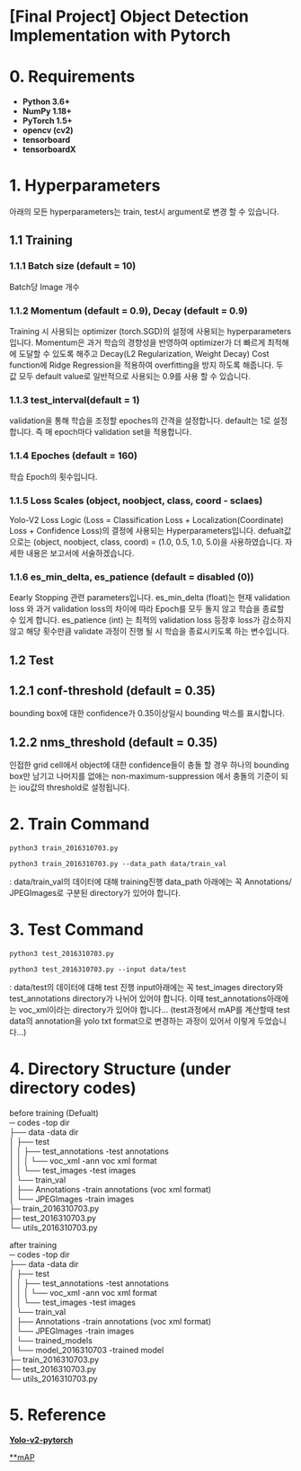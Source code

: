 [Final Project] Object Detection Implementation with Pytorch
======================

# 0. Requirements
* **Python 3.6+**
* **NumPy 1.18+**
* **PyTorch 1.5+**
* **opencv (cv2)**
* **tensorboard**
* **tensorboardX**

# 1. Hyperparameters
아래의 모든 hyperparameters는 train, test시 argument로 변경 할 수 있습니다.

## 1.1 Training
### 1.1.1 Batch size (default = 10)
Batch당 Image 개수 

### 1.1.2 Momentum (default = 0.9), Decay (default = 0.9)
Training 시 사용되는 optimizer (torch.SGD)의 설정에 사용되는 hyperparameters입니다.
Momentum은 과거 학습의 경향성을 반영하여 optimizer가 더 빠르게 최적해에 도달할 수 있도록 해주고
Decay(L2 Regularization, Weight Decay) Cost function에 Ridge Regression을 적용하여 overfitting을 방지 하도록 해줍니다.
두 값 모두 default value로 일반적으로 사용되는 0.9를 사용 할 수 있습니다.

### 1.1.3 test_interval(default = 1)
validation을 통해 학습을 조정할 epoches의 간격을 설정합니다.
default는 1로 설정합니다. 즉 매 epoch마다 validation set을 적용합니다.

### 1.1.4 Epoches (default = 160)
학습 Epoch의 횟수입니다.

### 1.1.5 Loss Scales (object, noobject, class, coord - sclaes)
Yolo-V2 Loss Logic (Loss = Classification Loss + Localization(Coordinate) Loss + Confidence Loss)의 결정에 사용되는
Hyperparameters입니다. 
defualt값으로는 (object, noobject, class, coord) = (1.0, 0.5, 1.0, 5.0)을 사용하였습니다.
자세한 내용은 보고서에 서술하겠습니다.

### 1.1.6 es_min_delta, es_patience (default = disabled (0))
Eearly Stopping 관련 parameters입니다. 
es_min_delta (float)는 현재 validation loss 와 과거 validation loss의 차이에 따라 Epoch를 모두 돌지 않고 학습을 종료할 수 있게 합니다.
es_patience (int) 는 최적의 validation loss 등장후 loss가 감소하지 않고 해당 횟수만큼 validate 과정이 진행 될 시 학습을 종료시키도록 하는 변수입니다.

## 1.2 Test
## 1.2.1 conf-threshold (default = 0.35)
bounding box에 대한 confidence가 0.35이상일시 bounding 박스를 표시합니다.

## 1.2.2 nms_threshold (default = 0.35)
인접한 grid cell에서 object에 대한 confidence들이 충돌 할 경우 하나의 bounding box만 남기고 나머지를 없애는 non-maximum-suppression
에서 충돌의 기준이 되는 iou값의 threshold로 설정됩니다. 


# 2. Train Command
```
python3 train_2016310703.py
```
```
python3 train_2016310703.py --data_path data/train_val
```
: data/train_val의 데이터에 대해 training진행
data_path 아래에는 꼭 Annotations/ JPEGImages로 구분된 directory가 있어야 합니다.

# 3. Test Command
```
python3 test_2016310703.py
```
```
python3 test_2016310703.py --input data/test
```
: data/test의 데이터에 대해 test 진행 
input아래에는 꼭 test_images directory와 test_annotations directory가 나뉘어 있어야 합니다.
이때 test_annotations아래에는 voc_xml이라는 directory가 있어야 합니다...
(test과정에서 mAP를 계산할때 test data의 annotation을 yolo txt format으로 변경하는 과정이 있어서 이렇게 두었습니다...)


# 4. Directory Structure (under directory codes)

before training (Defualt)  
─ codes				-top dir  
  ├── data			-data dir  
  │  ├── test  
  │  │   ├── test_annotations	-test annotations  
  │  │   │   └── voc_xml	-ann voc xml format  
  │  │   └── test_images		-test images  
  │  └── train_val  
  │       ├── Annotations		-train annotations (voc xml format)  
  │       └── JPEGImages		-train images  
  ├─ train_2016310703.py  
  ├─ test_2016310703.py  
  └─ utils_2016310703.py  

after training   
─ codes				-top dir  
  ├── data			-data dir  
  │  ├── test  
  │  │   ├── test_annotations	-test annotations  
  │  │   │   └── voc_xml	-ann voc xml format  
  │  │   └── test_images		-test images  
  │  └── train_val  
  │       ├── Annotations		-train annotations (voc xml format)  
  │       └── JPEGImages		-train images  
  │  └── trained_models  
  │       └── model_2016310703		-trained model  
  ├─ train_2016310703.py  
  ├─ test_2016310703.py  
  └─ utils_2016310703.py  


# 5. Reference
[**Yolo-v2-pytorch**](https://github.com/uvipen/Yolo-v2-pytorch)

[**mAP](https://github.com/Cartucho/mAP)
